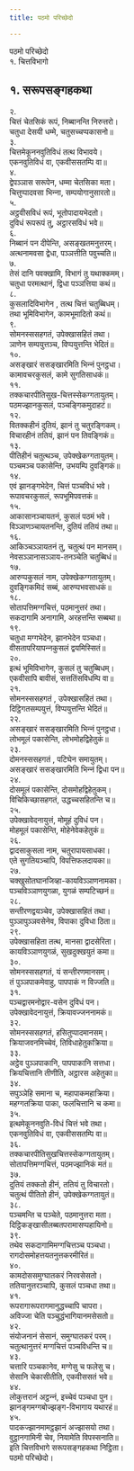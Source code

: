 ```yaml
---
title: पठमो परिच्छेदो

---
```

पठमो परिच्छेदो  
१. चित्तविभागो  


## १. सरूपसङ्गहकथा

२.  
चित्तं चेतसिकं रूपं, निब्बानन्ति निरुत्तरो।  
चतुधा देसयी धम्मे, चतुसच्‍चप्पकासनो॥  
३.  
चित्तमेकूननवुतिविधं तत्थ विभावये।  
एकनवुतिविधं वा, एकवीससतम्पि वा॥  
४.  
द्वेपञ्‍ञास सरूपेन, धम्मा चेतसिका मता।  
चित्तुप्पादवसा भिन्‍ना, सम्पयोगानुसारतो॥  
५.  
अट्ठवीसविधं रूपं, भूतोपादायभेदतो।  
दुविधं रूपरूपं तु, अट्ठारसविधं भवे॥  
६.  
निब्बानं पन दीपेन्ति, असङ्खतमनुत्तरम्।  
अत्थनामवसा द्वेधा, पञ्‍ञत्तीति पवुच्‍चति॥  
७.  
तेसं दानि पवक्खामि, विभागं तु यथाक्‍कमम्।  
चतुधा परमत्थानं, द्विधा पञ्‍ञत्तिया कथं॥  
८.  
कुसलादिविभागेन , तत्थ चित्तं चतुब्बिधम्।  
तथा भूमिविभागेन, कामभूमादितो कथं॥  
९.  
सोमनस्ससहगतं, उपेक्खासहितं तथा।  
ञाणेन सम्पयुत्तञ्‍च, विप्पयुत्तन्ति भेदितं॥  
१०.  
असङ्खारं ससङ्खारमिति भिन्‍नं पुनट्ठधा।  
कामावचरकुसलं, कामे सुगतिसाधकं॥  
११.  
तक्‍कचारपीतिसुख-चित्तस्सेकग्गतायुतम्।  
पठमज्झानकुसलं, पञ्‍चङ्गिकमुदाहटं॥  
१२.  
वितक्‍कहीनं दुतियं, झानं तु चतुरङ्गिकम्।  
विचारहीनं ततियं, झानं पन तिवङ्गिकं॥  
१३.  
पीतिहीनं चतुत्थञ्‍च, उपेक्खेकग्गतायुतम्।  
पञ्‍चमञ्‍च पकासेन्ति, उभयम्पि दुवङ्गिकं॥  
१४.  
एवं झानङ्गभेदेन, चित्तं पञ्‍चविधं भवे।  
रूपावचरकुसलं, रूपभूमिपवत्तकं॥  
१५.  
आकासानञ्‍चायतनं, कुसलं पठमं भवे।  
विञ्‍ञाणञ्‍चायतनन्ति, दुतियं ततियं तथा॥  
१६.  
आकिञ्‍चञ्‍ञायतनं तु, चतुत्थं पन मानसम्।  
नेवसञ्‍ञानासञ्‍ञाय-तनञ्‍चेति चतुब्बिधं॥  
१७.  
आरुप्पकुसलं नाम, उपेक्खेकग्गतायुतम्।  
दुवङ्गिकमिदं सब्बं, आरुप्पभवसाधकं॥  
१८.  
सोतापत्तिमग्गचित्तं, पठमानुत्तरं तथा।  
सकदागामि अनागामि, अरहत्तन्ति सब्बथा॥  
१९.  
चतुधा मग्गभेदेन, झानभेदेन पञ्‍चधा।  
वीसतापरियापन्‍नकुसलं द्वयमिस्सितं॥  
२०.  
इत्थं भूमिविभागेन, कुसलं तु चतुब्बिधम्।  
एकवीसापि बावीसं, सत्ततिंसविधम्पि वा॥  
२१.  
सोमनस्ससहगतं , उपेक्खासहितं तथा।  
दिट्ठिगतसम्पयुत्तं, विप्पयुत्तन्ति भेदितं॥  
२२.  
असङ्खारं ससङ्खारमिति भिन्‍नं पुनट्ठधा।  
लोभमूलं पकासेन्ति, लोभमोहद्विहेतुकं॥  
२३.  
दोमनस्ससहगतं , पटिघेन समायुतम्।  
असङ्खारं ससङ्खारमिति भिन्‍नं द्विधा पन॥  
२४.  
दोसमूलं पकासेन्ति, दोसमोहद्विहेतुकम्।  
विचिकिच्छासहगतं, उद्धच्‍चसहितन्ति च॥  
२५.  
उपेक्खावेदनायुत्तं, मोमूहं दुविधं पन।  
मोहमूलं पकासेन्ति, मोहेनेवेकहेतुकं॥  
२६.  
द्वादसाकुसला नाम, चतुरापायसाधका।  
एते सुगतियञ्‍चापि, विपत्तिफलदायका॥  
२७.  
चक्खुसोतघानजिव्हा-कायविञ्‍ञाणनामका।  
पञ्‍चविञ्‍ञाणयुगळा, युगळं सम्पटिच्छनं॥  
२८.  
सन्तीरणद्वयञ्‍चेव, उपेक्खासहितं तथा।  
पुञ्‍ञापुञ्‍ञवसेनेव, विपाका दुविधा ठिता॥  
२९.  
उपेक्खासहिता तत्थ, मानसा द्वादसेरिता।  
कायविञ्‍ञाणयुगळं, सुखदुक्खयुतं कमा॥  
३०.  
सोमनस्ससहगतं, यं सन्तीरणमानसम्।  
तं पुञ्‍ञपाकमेवाहु, पापपाकं न विज्‍जति॥  
३१.  
पञ्‍चद्वारमनोद्वार-वसेन दुविधं पन।  
उपेक्खावेदनायुत्तं, क्रियावज्‍जननामकं॥  
३२.  
सोमनस्ससहगतं, हसितुप्पादमानसम्।  
क्रियाजवनमिच्‍चेवं, तिविधाहेतुकक्रिया॥  
३३.  
अट्ठेव पुञ्‍ञपाकानि, पापपाकानि सत्तधा।  
क्रियचित्तानि तीणीति, अट्ठारस अहेतुका॥  
३४.  
सपुञ्‍ञेहि समाना च, महापाकमहाक्रिया।  
महग्गतक्रिया पाका, फलचित्तानि च कमा॥  
३५.  
इत्थमेकूननवुति-विधं चित्तं भवे तथा।  
एकनवुतिविधं वा, एकवीससतम्पि वा॥  
३६.  
तक्‍कचारपीतिसुखचित्तस्सेकग्गतायुतम्।  
सोतापत्तिमग्गचित्तं, पठमज्झानिकं मतं॥  
३७.  
दुतियं तक्‍कतो हीनं, ततियं तु विचारतो।  
चतुत्थं पीतितो हीनं, उपेक्खेकग्गतायुतं॥  
३८.  
पञ्‍चमन्ति च पञ्‍चेते, पठमानुत्तरा मता।  
दिट्ठिकङ्खासीलब्बतपरामासप्पहायिनो॥  
३९.  
तथेव सकदागामिमग्गचित्तञ्‍च पञ्‍चधा।  
रागदोसमोहत्तयतनुत्तकरमीरितं॥  
४०.  
कामदोससमुग्घातकरं निरवसेसतो।  
ततियानुत्तरञ्‍चापि, कुसलं पञ्‍चधा तथा॥  
४१.  
रूपरागारूपरागमानुद्धच्‍चापि चापरा।  
अविज्‍जा चेति पञ्‍चुद्धंभागियानमसेसतो॥  
४२.  
संयोजनानं सेसानं, समुग्घातकरं परम्।  
चतुत्थानुत्तरं मग्गचित्तं पञ्‍चविधन्ति च॥  
४३.  
चत्तारि पञ्‍चकानेव, मग्गेसु च फलेसु च।  
सेसानि चेकासीतीति, एकवीससतं भवे॥  
४४.  
लोकुत्तरानं अट्ठन्‍नं, इच्‍चेवं पञ्‍चधा पुन।  
झानङ्गमग्गबोज्झङ्ग-विभागाय यथारहं॥  
४५.  
पादकज्झानमामट्ठझानं अज्झासयो तथा।  
वुट्ठानगामिनी चेव, नियामेति विपस्सनाति॥  
इति चित्तविभागे सरूपसङ्गहकथा निट्ठिता।  
पठमो परिच्छेदो।  